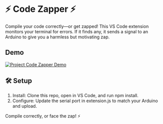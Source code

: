# ⚡ Code Zapper ⚡ #

Compile your code correctly—or get zapped! This VS Code extension monitors your terminal for errors. If it finds any, it sends a signal to an Arduino to give you a harmless but motivating zap.

## Demo

[![Project Code Zapper Demo](https://img.youtube.com/vi/OoKohpxZvWM/0.jpg)](https://youtu.be/OoKohpxZvWM)

## 🛠️ Setup ##

1. Install: Clone this repo, open in VS Code, and run npm install.
2. Configure: Update the serial port in extension.js to match your Arduino and upload.

Compile correctly, or face the zap! ⚡

